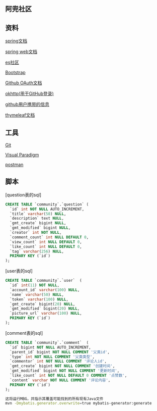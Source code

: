 ## 阿兜社区

## 资料
[spring文档](https://spring.io/guides) 

[spring web文档](https://spring.io/guides/gs/serving-web-content/)

[es社区](https://elasticsearch.cn/explore)

[Bootstrap](https://v3.bootcss.com/)

[Github OAuth文档](https://docs.github.com/cn/free-pro-team@latest/developers/apps/building-oauth-apps)

[okhttp(用于GitHub登录)](https://square.github.io/okhttp/#post-to-a-server)

[github用户携带的信息](https://api.github.com/users/Mradou)

[thymeleaf文档](https://www.thymeleaf.org/doc/tutorials/3.0/usingthymeleaf.html)

## 工具
[Git](https://git-scm.com/download)

[Visual Paradigm](https://www.visual-paradigm.com)

[postman](https://chrome.google.com/webstore/detail/tabbed-postman-rest-clien/coohjcphdfgbiolnekdpbcijmhambjff)


## 脚本

[question表的sql]
```sql 
CREATE TABLE `community`.`question` (
  `id` int NOT NULL AUTO_INCREMENT,
  `title` varchar(50) NULL,
  `description` text NULL,
  `gmt_create` bigint NULL,
  `gmt_modified` bigint NULL,
  `creator` int NOT NULL,
  `comment_count` int NULL DEFAULT 0,
  `view_count` int NULL DEFAULT 0,
  `like_count` int NULL DEFAULT 0,
  `tag` varchar(256) NULL,
  PRIMARY KEY (`id`)
);
```

[user表的sql]
```sql
CREATE TABLE `community`.`user`  (
  `id` int(11) NOT NULL,
  `account_id` varchar(100) NULL,
  `name` varchar(50) NULL,
  `token` varchar(100) NULL,
  `gmt_create` bigint(20) NULL,
  `gmt_modified` bigint(20) NULL,
  `picture_url` varchar(100) NULL,
  PRIMARY KEY (`id`)
);
```

[comment表的sql]
```sql
CREATE TABLE `community`.`comment`  (
  `id` bigint NOT NULL AUTO_INCREMENT,
  `parent_id` bigint NOT NULL COMMENT '父类id',
  `type` int NOT NULL COMMENT '父类类型',
  `commentor` int NOT NULL COMMENT '评论人id',
  `gmt_create` bigint NOT NULL COMMENT '创建时间',
  `gmt_modified` bigint NOT NULL COMMENT '更新时间',
  `like_count` int NOT NULL DEFAULT 0 COMMENT '点赞数',
  `content` varchar NOT NULL COMMENT '评论内容',
  PRIMARY KEY (`id`)
);
```
```bash
这将运行MBG，并指示其覆盖可能找到的所有现有Java文件
mvn -Dmybatis.generator.overwrite=true mybatis-generator:generate
```


